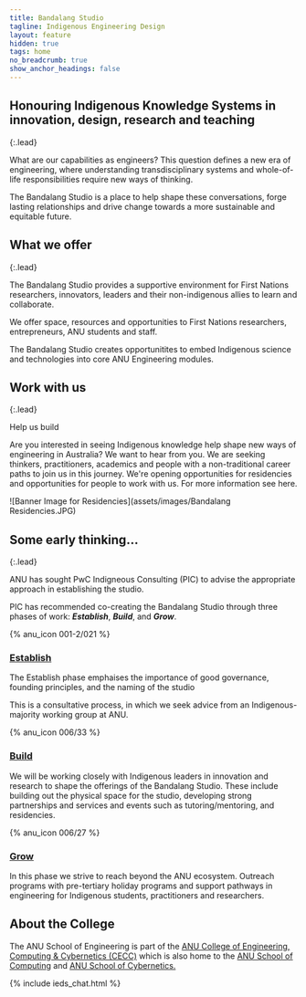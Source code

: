 ```yaml
---
title: Bandalang Studio 
tagline: Indigenous Engineering Design 
layout: feature
hidden: true
tags: home
no_breadcrumb: true
show_anchor_headings: false
---
```


## Honouring Indigenous Knowledge Systems in innovation, design, research and teaching

{:.lead}

What are our capabilities as engineers? This question defines a new era of engineering, where understanding transdisciplinary systems and whole-of-life responsibilities require new ways of thinking.

The Bandalang Studio is a place to help shape these conversations, forge lasting relationships and drive change towards a more sustainable and equitable future.


## What we offer

{:.lead}

The Bandalang Studio provides a supportive environment for First Nations researchers, innovators, leaders and their non-indigenous allies to learn and collaborate.

We offer space, resources and opportunities to First Nations researchers, entrepreneurs, ANU students and staff.

The Bandalang Studio creates opportunitites to embed Indigenous science and technologies into core ANU Engineering modules.


## Work with us

{:.lead}

Help us build 

Are you interested in seeing Indigenous knowledge help shape new ways of engineering in Australia? We want to hear from you. We are seeking thinkers, practitioners, academics and people with a non-traditional career paths to join us in this journey. We're opening opportunities for residencies and opportunities for people to work with us. For more information see here.

![Banner Image for Residencies](assets/images/Bandalang Residencies.JPG)

## Some early thinking... 

{:.lead}

ANU has sought PwC Indigneous Consulting (PIC) to advise the appropriate approach in establishing the studio.

PIC has recommended co-creating the Bandalang Studio through three phases of work: ***Establish***, ***Build***, and ***Grow***. 

<style>
/* FIXME (duplicated across from cybernetics homepage) */
.img-container {
  display: grid;
  place-items: center;
}
.img-container img {
  width: 50%;
  margin-bottom: 1rem;
}
</style>

<div class="grid grid--3">
  <article markdown="1">

{% anu_icon 001-2/021 %}

### [Establish](#)

The Establish phase emphaises the importance of good governance, founding principles, and the naming of the studio

This is a consultative process, in which we seek advice from an Indigenous-majority working group at ANU.

  </article>

  <article markdown="1">

{% anu_icon 006/33 %}

### [Build](#)

We will be working closely with Indigenous leaders in innovation and research to shape the offerings of the Bandalang Studio. These include building out the physical space for the studio, developing strong partnerships and services and events such as tutoring/mentoring, and residencies.

  </article>

  <article markdown="1">

{% anu_icon 006/27 %}

### [Grow](#)

In this phase we strive to reach beyond the ANU ecosystem. Outreach programs with pre-tertiary holiday programs and support pathways in engineering for Indigenous students, practitioners and researchers.

  </article>

</div>


## About the College 


The ANU School of Engineering is part of the [ANU College of Engineering, Computing & Cybernetics (CECC)]( https://cecs.anu.edu.au/) which is also home to the [ANU School of Computing](https://comp.anu.edu.au/) and [ANU School of Cybernetics.](https://cybernetics.anu.edu.au)




{% include ieds_chat.html %}
